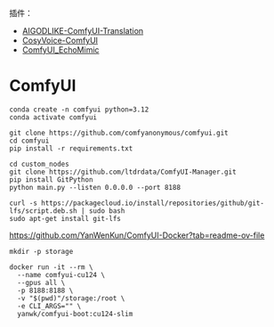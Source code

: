 插件：
- [AIGODLIKE-ComfyUI-Translation](https://github.com/AIGODLIKE/AIGODLIKE-ComfyUI-Translation)
- [CosyVoice-ComfyUI](https://github.com/AIFSH/CosyVoice-ComfyUI)
- [ComfyUI_EchoMimic](https://github.com/smthemex/ComfyUI_EchoMimic)
# ComfyUI

```shell
conda create -n comfyui python=3.12
conda activate comfyui

git clone https://github.com/comfyanonymous/comfyui.git
cd comfyui
pip install -r requirements.txt

cd custom_nodes
git clone https://github.com/ltdrdata/ComfyUI-Manager.git
pip install GitPython
python main.py --listen 0.0.0.0 --port 8188
```

```shell
curl -s https://packagecloud.io/install/repositories/github/git-lfs/script.deb.sh | sudo bash
sudo apt-get install git-lfs
```

https://github.com/YanWenKun/ComfyUI-Docker?tab=readme-ov-file
```shell
mkdir -p storage

docker run -it --rm \
  --name comfyui-cu124 \
  --gpus all \
  -p 8188:8188 \
  -v "$(pwd)"/storage:/root \
  -e CLI_ARGS="" \
  yanwk/comfyui-boot:cu124-slim
```
